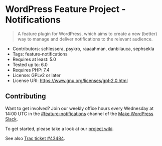 # WordPress Feature Project - Notifications

> A feature plugin for WordPress, which aims to create a new (better) way to manage and deliver notifications to the relevant audience.

- Contributors: schlessera, psykro, raaaahman, danbilauca, sephsekla
- Tags: feature-notifications
- Requires at least: 5.0
- Tested up to: 6.0
- Requires PHP: 7.4
- License: GPLv2 or later
- License URI: https://www.gnu.org/licenses/gpl-2.0.html

## Contributing

Want to get involved? Join our weekly office hours every Wednesday at 14:00 UTC in the [#feature-notifications](https://wordpress.slack.com/messages/C2K1C71FE) channel of the [Make WordPress Slack](https://make.wordpress.org/chat/).

To get started, please take a look at our [project wiki](https://github.com/WordPress/wp-feature-notifications/wiki).

See also [Trac ticket #43484](https://core.trac.wordpress.org/ticket/43484).

